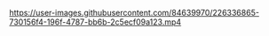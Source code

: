 https://user-images.githubusercontent.com/84639970/226336865-730156f4-196f-4787-bb6b-2c5ecf09a123.mp4
